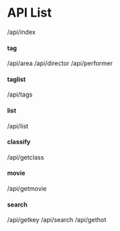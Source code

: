 # API List
/api/index

#### tag
/api/area
/api/director
/api/performer

#### taglist
/api/tags

#### list
/api/list

#### classify
/api/getclass

#### movie
/api/getmovie

#### search
/api/getkey
/api/search
/api/gethot